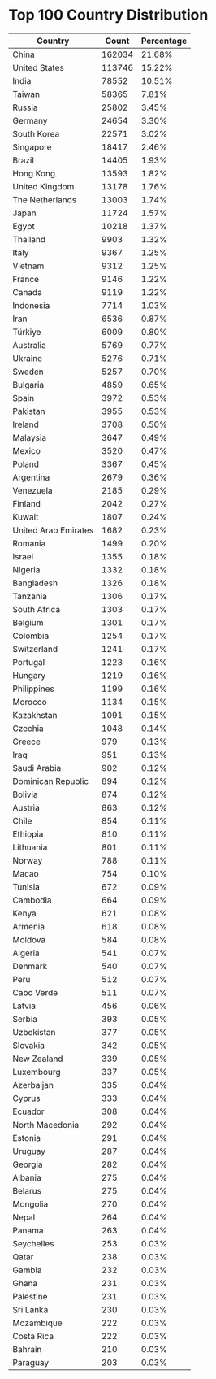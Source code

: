 # Top 100 Country Distribution
| Country | Count | Percentage |
|----|----|----|
| China | 162034 | 21.68% |
| United States | 113746 | 15.22% |
| India | 78552 | 10.51% |
| Taiwan | 58365 | 7.81% |
| Russia | 25802 | 3.45% |
| Germany | 24654 | 3.30% |
| South Korea | 22571 | 3.02% |
| Singapore | 18417 | 2.46% |
| Brazil | 14405 | 1.93% |
| Hong Kong | 13593 | 1.82% |
| United Kingdom | 13178 | 1.76% |
| The Netherlands | 13003 | 1.74% |
| Japan | 11724 | 1.57% |
| Egypt | 10218 | 1.37% |
| Thailand | 9903 | 1.32% |
| Italy | 9367 | 1.25% |
| Vietnam | 9312 | 1.25% |
| France | 9146 | 1.22% |
| Canada | 9119 | 1.22% |
| Indonesia | 7714 | 1.03% |
| Iran | 6536 | 0.87% |
| Türkiye | 6009 | 0.80% |
| Australia | 5769 | 0.77% |
| Ukraine | 5276 | 0.71% |
| Sweden | 5257 | 0.70% |
| Bulgaria | 4859 | 0.65% |
| Spain | 3972 | 0.53% |
| Pakistan | 3955 | 0.53% |
| Ireland | 3708 | 0.50% |
| Malaysia | 3647 | 0.49% |
| Mexico | 3520 | 0.47% |
| Poland | 3367 | 0.45% |
| Argentina | 2679 | 0.36% |
| Venezuela | 2185 | 0.29% |
| Finland | 2042 | 0.27% |
| Kuwait | 1807 | 0.24% |
| United Arab Emirates | 1682 | 0.23% |
| Romania | 1499 | 0.20% |
| Israel | 1355 | 0.18% |
| Nigeria | 1332 | 0.18% |
| Bangladesh | 1326 | 0.18% |
| Tanzania | 1306 | 0.17% |
| South Africa | 1303 | 0.17% |
| Belgium | 1301 | 0.17% |
| Colombia | 1254 | 0.17% |
| Switzerland | 1241 | 0.17% |
| Portugal | 1223 | 0.16% |
| Hungary | 1219 | 0.16% |
| Philippines | 1199 | 0.16% |
| Morocco | 1134 | 0.15% |
| Kazakhstan | 1091 | 0.15% |
| Czechia | 1048 | 0.14% |
| Greece | 979 | 0.13% |
| Iraq | 951 | 0.13% |
| Saudi Arabia | 902 | 0.12% |
| Dominican Republic | 894 | 0.12% |
| Bolivia | 874 | 0.12% |
| Austria | 863 | 0.12% |
| Chile | 854 | 0.11% |
| Ethiopia | 810 | 0.11% |
| Lithuania | 801 | 0.11% |
| Norway | 788 | 0.11% |
| Macao | 754 | 0.10% |
| Tunisia | 672 | 0.09% |
| Cambodia | 664 | 0.09% |
| Kenya | 621 | 0.08% |
| Armenia | 618 | 0.08% |
| Moldova | 584 | 0.08% |
| Algeria | 541 | 0.07% |
| Denmark | 540 | 0.07% |
| Peru | 512 | 0.07% |
| Cabo Verde | 511 | 0.07% |
| Latvia | 456 | 0.06% |
| Serbia | 393 | 0.05% |
| Uzbekistan | 377 | 0.05% |
| Slovakia | 342 | 0.05% |
| New Zealand | 339 | 0.05% |
| Luxembourg | 337 | 0.05% |
| Azerbaijan | 335 | 0.04% |
| Cyprus | 333 | 0.04% |
| Ecuador | 308 | 0.04% |
| North Macedonia | 292 | 0.04% |
| Estonia | 291 | 0.04% |
| Uruguay | 287 | 0.04% |
| Georgia | 282 | 0.04% |
| Albania | 275 | 0.04% |
| Belarus | 275 | 0.04% |
| Mongolia | 270 | 0.04% |
| Nepal | 264 | 0.04% |
| Panama | 263 | 0.04% |
| Seychelles | 253 | 0.03% |
| Qatar | 238 | 0.03% |
| Gambia | 232 | 0.03% |
| Ghana | 231 | 0.03% |
| Palestine | 231 | 0.03% |
| Sri Lanka | 230 | 0.03% |
| Mozambique | 222 | 0.03% |
| Costa Rica | 222 | 0.03% |
| Bahrain | 210 | 0.03% |
| Paraguay | 203 | 0.03% |
